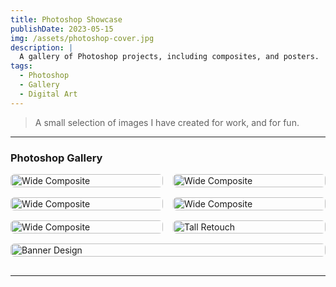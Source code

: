 ```yaml
---
title: Photoshop Showcase
publishDate: 2023-05-15
img: /assets/photoshop-cover.jpg
description: |
  A gallery of Photoshop projects, including composites, and posters.
tags:
  - Photoshop
  - Gallery
  - Digital Art
---
```


> A small selection of images I have created for work, and for fun.

---

### Photoshop Gallery

<div class="masonry-gallery">

  <!-- <img src="/assets/photoshop/ld-primus-flag.jpg" alt="Poster Design"> -->
  <img src="/assets/photoshop/PedalOutMainLogoBlack.jpg" alt="Wide Composite">
  <img src="/assets/photoshop/PedalOutMainLogoWhite.jpg" alt="Wide Composite">
  <img src="/assets/photoshop/IMG_20190701_133049.jpg" alt="Wide Composite">
    <img src="/assets/photoshop/ld-ski-club-blue.jpg" alt="Wide Composite">
  <img src="/assets/photoshop/ld-ski-club-green.jpg" alt="Wide Composite">
  <img src="/assets/photoshop/ld-fjall-flag.jpg" alt="Tall Retouch">
  <img src="/assets/photoshop/accenture-banner.jpg" alt="Banner Design" class="full-width">
</div>
</div>

<style>
.masonry-gallery {
  column-count: 2;
  column-gap: 1rem;
}

.masonry-gallery img {
  width: 100%;
  margin-bottom: 1rem;
  break-inside: avoid;
  border-radius: 6px;
}

/* Make full-width images break out of the columns */
.full-width {
  width: 100%;
  display: block;
  break-inside: avoid;
  margin-bottom: 1.5rem;
  grid-column: 1 / -1;
  /* Override column layout */
  column-span: all;
}
</style>
---